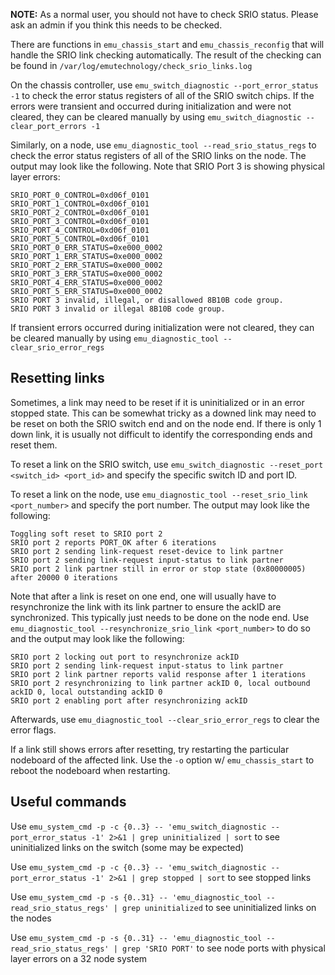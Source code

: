 **NOTE:** As a normal user, you should not have to check SRIO status. Please ask an admin if you think this needs to be checked.

There are functions in `emu_chassis_start` and `emu_chassis_reconfig` that will handle the SRIO link checking automatically.  The result of the checking can be found in `/var/log/emutechnology/check_srio_links.log`

On the chassis controller, use `emu_switch_diagnostic --port_error_status -1` to check the error status registers of all of the SRIO switch chips.  If the errors were transient and occurred during initialization and were not cleared, they can be cleared manually by using `emu_switch_diagnostic --clear_port_errors -1`

Similarly, on a node, use `emu_diagnostic_tool --read_srio_status_regs` to check the error status registers of all of the SRIO links on the node.  The output may look like the following.  Note that SRIO Port 3 is showing physical layer errors:

```
SRIO_PORT_0_CONTROL=0xd06f_0101                                                                                                                                 
SRIO_PORT_1_CONTROL=0xd06f_0101                                                                                                                                 
SRIO_PORT_2_CONTROL=0xd06f_0101                                                                                                                                 
SRIO_PORT_3_CONTROL=0xd06f_0101                                                                                                                                 
SRIO_PORT_4_CONTROL=0xd06f_0101                                                                                                                                 
SRIO_PORT_5_CONTROL=0xd06f_0101                                                                                                                                 
SRIO_PORT_0_ERR_STATUS=0xe000_0002                                                                                                                              
SRIO_PORT_1_ERR_STATUS=0xe000_0002                                                                                                                              
SRIO_PORT_2_ERR_STATUS=0xe000_0002                                                                                                                              
SRIO_PORT_3_ERR_STATUS=0xe000_0002                                                                                                                              
SRIO_PORT_4_ERR_STATUS=0xe000_0002                                                                                                                              
SRIO_PORT_5_ERR_STATUS=0xe000_0002                                                                                                                              
SRIO PORT 3 invalid, illegal, or disallowed 8B10B code group.                                                                                                   
SRIO PORT 3 invalid or illegal 8B10B code group.                                                                                                   
```

If transient errors occurred during initialization were not cleared, they can be cleared manually by using `emu_diagnostic_tool --clear_srio_error_regs`

## Resetting links

Sometimes, a link may need to be reset if it is uninitialized or in an error stopped state.  This can be somewhat tricky as a downed link may need to be reset on both the SRIO switch end and on the node end. If there is only 1 down link, it is usually not difficult to identify the corresponding ends and reset them.

To reset a link on the SRIO switch, use `emu_switch_diagnostic --reset_port <switch_id> <port_id>` and specify the specific switch ID and port ID.

To reset a link on the node, use `emu_diagnostic_tool --reset_srio_link <port_number>` and specify the port number.  The output may look like the following:

```
Toggling soft reset to SRIO port 2                                                                                                                              
SRIO port 2 reports PORT_OK after 6 iterations                                                                                                                  
SRIO port 2 sending link-request reset-device to link partner                                                                                                   
SRIO port 2 sending link-request input-status to link partner                                                                                                   
SRIO port 2 link partner still in error or stop state (0x80000005) after 20000 0 iterations                                                                     
```

Note that after a link is reset on one end, one will usually have to resynchronize the link with its link partner to ensure the ackID are synchronized.  This typically just needs to be done on the node end.  Use `emu_diagnostic_tool --resynchronize_srio_link <port_number>` to do so and the output may look like the following:

```
SRIO port 2 locking out port to resynchronize ackID                                                                                                             
SRIO port 2 sending link-request input-status to link partner                                                                                                   
SRIO port 2 link partner reports valid response after 1 iterations                                                                                              
SRIO port 2 resynchronizing to link partner ackID 0, local outbound ackID 0, local outstanding ackID 0                                                          
SRIO port 2 enabling port after resynchronizing ackID                                                                                                           
```

Afterwards, use `emu_diagnostic_tool --clear_srio_error_regs` to clear the error flags.

If a link still shows errors after resetting, try restarting the particular nodeboard of the affected link.  Use the `-o` option w/ `emu_chassis_start` to reboot the nodeboard when restarting.

## Useful commands

Use `emu_system_cmd -p -c {0..3} -- 'emu_switch_diagnostic --port_error_status -1' 2>&1 | grep uninitialized | sort` to see uninitialized links on the switch (some may be expected)

Use `emu_system_cmd -p -c {0..3} -- 'emu_switch_diagnostic --port_error_status -1' 2>&1 | grep stopped | sort` to see stopped links

Use `emu_system_cmd -p -s {0..31} -- 'emu_diagnostic_tool --read_srio_status_regs' | grep uninitialized` to see uninitialized links on the nodes

Use `emu_system_cmd -p -s {0..31} -- 'emu_diagnostic_tool --read_srio_status_regs' | grep 'SRIO PORT'` to see node ports with physical layer errors on a 32 node system
